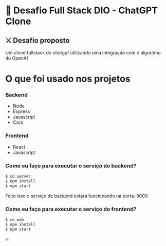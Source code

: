
# 🤖 **Desafio Full Stack DIO - ChatGPT Clone**


## ⚔️ Desafio proposto
Um clone fullstack do chatgpt utilizando uma integração com o algoritmo do OpenAI


<!-- <p align="center">
<img src="" title="ChatGPT">
</p> -->

# O que foi usado nos projetos

### Backend
  - Node
  - Express
  - Javascript
  - Cors

### Frontend
  - React
  - Javascript


### Como eu faço para executar o serviço do backend?

```sh
$ cd server
$ npm install
$ npm start
```

Feito isso o serviço de backend estará funcionando na porta :5000. 

### Como eu faço para executar o serviço do frontend?

```sh
$ cd web
$ npm install
$ npm start
```

🔥


